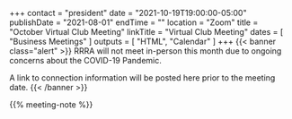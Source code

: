 +++
contact = "president"
date = "2021-10-19T19:00:00-05:00"
publishDate = "2021-08-01"
endTime = ""
location = "Zoom"
title = "October Virtual Club Meeting"
linkTitle = "Virtual Club Meeting"
dates = [ "Business Meetings" ]
outputs = [ "HTML", "Calendar" ]
+++
{{< banner class="alert" >}}
RRRA will not meet in-person this month due to ongoing concerns
about the COVID-19 Pandemic.

A link to connection information will be posted here prior to the meeting date.
{{< /banner >}}

{{% meeting-note %}}
